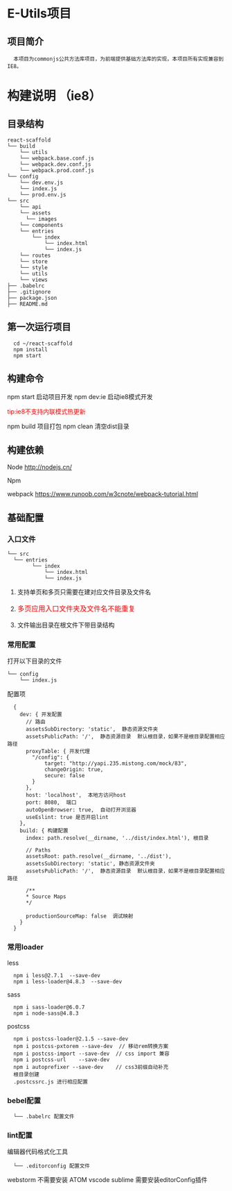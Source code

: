 # E-Utils项目

## 项目简介

```
  本项目为commonjs公共方法库项目，为前端提供基础方法库的实现，本项目所有实现兼容到IE8。
```

# 构建说明 （ie8）

## 目录结构

```
react-scaffold
└── build
    └── utils
    └── webpack.base.conf.js
    └── webpack.dev.conf.js
    └── webpack.prod.conf.js
└── config
    └── dev.env.js
    └── index.js
    └── prod.env.js
└── src
    └── api
    └── assets
      └── images
    └── components
    └── entries
        └── index
            └── index.html
            └── index.js
    └── routes
    └── store
    └── style
    └── utils
    └── views
├── .babelrc
├── .gitignore
├── package.json
├── README.md
```

## 第一次运行项目
```
  cd ~/react-scaffold
  npm install
  npm start
```

## 构建命令
npm start 启动项目开发
npm dev:ie 启动ie8模式开发 <p style="font-size:14px;color:red">tip:ie8不支持内联模式热更新</p>
npm build 项目打包
npm clean 清空dist目录

## 构建依赖
Node http://nodejs.cn/

Npm

webpack  https://www.runoob.com/w3cnote/webpack-tutorial.html

## 基础配置

### 入口文件
```
└── src
  └── entries
        └── index
            └── index.html
            └── index.js
```
1. 支持单页和多页只需要在建对应文件目录及文件名
2. <p style = "font-size:16px;color:red">多页应用入口文件夹及文件名不能重复</p>
3.  文件输出目录在根文件下带目录结构

### 常用配置

打开以下目录的文件
```
└── config
    └── index.js
```
配置项
```
  {
    dev: { 开发配置
      // 路由
      assetsSubDirectory: 'static',  静态资源文件夹
      assetsPublicPath: '/',  静态资源目录  默认根目录，如果不是根目录配置相应路径
      proxyTable: { 开发代理
        "/config": {
            target: "http://yapi.235.mistong.com/mock/83",
            changeOrigin: true,
            secure: false
        }
      },
      host: 'localhost',  本地方访问host
      port: 8080,  端口
      autoOpenBrowser: true,  自动打开浏览器
      useEslint: true 是否开启lint
    },
    build: { 构建配置
      index: path.resolve(__dirname, '../dist/index.html'), 根目录

      // Paths
      assetsRoot: path.resolve(__dirname, '../dist'),
      assetsSubDirectory: 'static', 静态资源文件夹
      assetsPublicPath: '/',  静态资源目录  默认根目录，如果不是根目录配置相应路径

      /**
      * Source Maps
      */

      productionSourceMap: false  调试映射
    }
  }
```

### 常用loader

less
```
  npm i less@2.7.1  --save-dev
  npm i less-loader@4.8.3  --save-dev
```

sass
```
  npm i sass-loader@6.0.7
  npm i node-sass@4.8.3
```

postcss
```
  npm i postcss-loader@2.1.5 --save-dev
  npm i postcss-pxtorem --save-dev  // 移动rem转换方案
  npm i postcss-import --save-dev  // css import 兼容
  npm i postcss-url    --save-dev
  npm i autoprefixer --save-dev    // css3前缀自动补充
  根目录创建
  .postcssrc.js 进行相应配置
```

### bebel配置

```
  └── .babelrc 配置文件
```


### lint配置
编辑器代码格式化工具
```
  └── .editorconfig 配置文件
```
webstorm 不需要安装 ATOM vscode sublime 需要安装editorConfig插件


